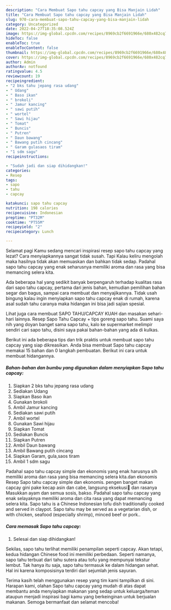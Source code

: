 ```yaml
---
description: "Cara Membuat Sapo tahu capcay yang Bisa Manjain Lidah"
title: "Cara Membuat Sapo tahu capcay yang Bisa Manjain Lidah"
slug: 970-cara-membuat-sapo-tahu-capcay-yang-bisa-manjain-lidah
category: Uncategorized
date: 2022-04-27T18:35:08.524Z
image: https://img-global.cpcdn.com/recipes/8969cb2f6691966e/680x482cq70/sapo-tahu-capcay-foto-resep-utama.jpg
hideToc: false
enableToc: true
enableTocContent: false
thumbnail: https://img-global.cpcdn.com/recipes/8969cb2f6691966e/680x482cq70/sapo-tahu-capcay-foto-resep-utama.jpg
cover: https://img-global.cpcdn.com/recipes/8969cb2f6691966e/680x482cq70/sapo-tahu-capcay-foto-resep-utama.jpg
author: Admin
authorAv: notfound
ratingvalue: 4.5
reviewcount: 19
recipeingredient:
- "2 bks tahu jepang rasa udang"
- " Udang"
- " Baso ikan"
- " brokoli"
- " Jamur kancing"
- " sawi putih"
- " wortel"
- " Sawi hijau"
- " Tomat"
- " Buncis"
- " Putren"
- " Daun bawang"
- " Bawang putih cincang"
- " Garam gulasaos tiram"
- "1 sdm sagu"
recipeinstructions:

- "Sudah jadi dan siap dihidangkan!"
categories:
- Resep
tags:
- sapo
- tahu
- capcay

katakunci: sapo tahu capcay 
nutrition: 198 calories
recipecuisine: Indonesian
preptime: "PT32M"
cooktime: "PT55M"
recipeyield: "2"
recipecategory: Lunch

---
```



Selamat pagi Kamu sedang mencari inspirasi resep sapo tahu capcay yang lezat? Cara menyiapkannya sangat tidak susah. Tapi Kalau keliru mengolah maka hasilnya tidak akan memuaskan dan bahkan tidak sedap. Padahal sapo tahu capcay yang enak seharusnya memiliki aroma dan rasa yang bisa memancing selera kita.


Ada beberapa hal yang sedikit banyak berpengaruh terhadap kualitas rasa dari sapo tahu capcay, pertama dari jenis bahan, kemudian pemilihan bahan segar dan bagus, sampai cara membuat dan menyajikannya. Tidak usah bingung kalau ingin menyiapkan sapo tahu capcay enak di rumah, karena asal sudah tahu caranya maka hidangan ini bisa jadi sajian spesial.

Lihat juga cara membuat SAPO TAHU/CAPCAY KUAH dan masakan sehari-hari lainnya. Resep Sapo Tahu Capcay + tips goreng sapo tahu. Suami saya nih yang doyan banget sama sapo tahu, kalo ke supermarket melimpir sendiri cari sapo tahu, disini saya pakai bahan-bahan yang ada di kulkas.


Berikut ini ada beberapa tips dan trik praktis untuk membuat sapo tahu capcay yang siap dikreasikan. Anda bisa membuat Sapo tahu capcay memakai 15 bahan dan 0 langkah pembuatan. Berikut ini cara untuk membuat hidangannya.

<!--inarticleads1-->

##### Bahan-bahan dan bumbu yang digunakan dalam menyiapkan Sapo tahu capcay:

1. Siapkan 2 bks tahu jepang rasa udang
1. Sediakan  Udang
1. Siapkan  Baso ikan
1. Gunakan  brokoli
1. Ambil  Jamur kancing
1. Sediakan  sawi putih
1. Ambil  wortel
1. Gunakan  Sawi hijau
1. Siapkan  Tomat
1. Sediakan  Buncis
1. Siapkan  Putren
1. Ambil  Daun bawang
1. Ambil  Bawang putih cincang
1. Siapkan  Garam, gula,saos tiram
1. Ambil 1 sdm sagu


Padahal sapo tahu capcay simple dan ekonomis yang enak harusnya sih memiliki aroma dan rasa yang bisa memancing selera kita.dan ekonomis Resep Sapo tahu capcay simple dan ekonomis. pengen banget makan capcay gini pake kecap asin dan cabe, langsung eksekusi🥰 dan rasanya Masukkan ayam dan semua sosis, bakso. Padahal sapo tahu capcay yang enak selayaknya memiliki aroma dan cita rasa yang dapat memancing selera kita. Sapo tahu is a Chinese Indonesian tofu dish traditionally cooked and served in claypot. Sapo tahu may be served as a vegetarian dish, or with chicken, seafood (especially shrimp), minced beef or pork.. 

<!--inarticleads2-->

##### Cara memasak Sapo tahu capcay:


1. Selesai dan siap dihidangkan!

Sekilas, sapo tahu terlihat memiliki penampilan seperti capcay. Akan tetapi, kedua hidangan Chinese food ini memiliki perbedaan. Seperti namanya, sapo tahu terbuat dari tahu sutera atau tofu yang mempunyai tekstur lembut. Tak hanya itu saja, sapo tahu termasuk ke dalam hidangan sehat. Hal ini karena komposisinya terdiri dari sejumlah jenis sayuran. 

Terima kasih telah menggunakan resep yang tim kami tampilkan di sini. Harapan kami, olahan Sapo tahu capcay yang mudah di atas dapat membantu anda menyiapkan makanan yang sedap untuk keluarga/teman ataupun menjadi inspirasi bagi kamu yang berkeinginan untuk berjualan makanan. Semoga bermanfaat dan selamat mencoba!
